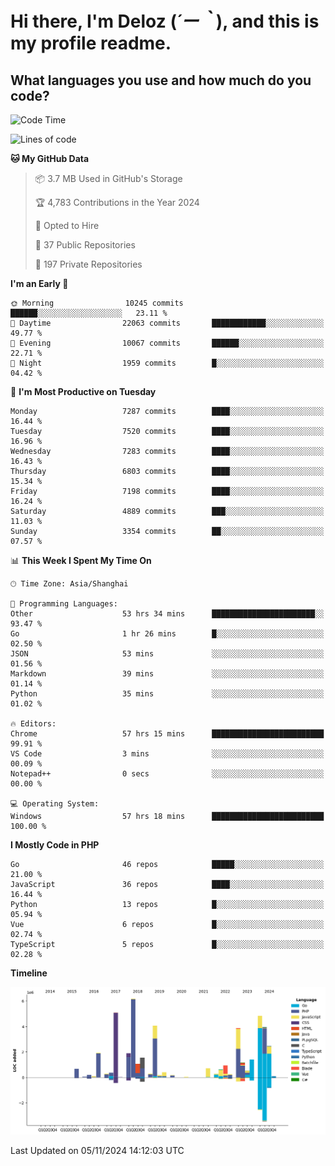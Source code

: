 # **Hi there, I'm Deloz (*´ー｀*), and this is my profile readme.**

## **What languages you use and how much do you code?**

<!--START_SECTION:waka-->
![Code Time](http://img.shields.io/badge/Code%20Time-4%2C984%20hrs%2037%20mins-blue)

![Lines of code](https://img.shields.io/badge/From%20Hello%20World%20I%27ve%20Written-45.5%20million%20lines%20of%20code-blue)

**🐱 My GitHub Data** 

> 📦 3.7 MB Used in GitHub's Storage 
 > 
> 🏆 4,783 Contributions in the Year 2024
 > 
> 💼 Opted to Hire
 > 
> 📜 37 Public Repositories 
 > 
> 🔑 197 Private Repositories 
 > 
**I'm an Early 🐤** 

```text
🌞 Morning                10245 commits       ██████░░░░░░░░░░░░░░░░░░░   23.11 % 
🌆 Daytime                22063 commits       ████████████░░░░░░░░░░░░░   49.77 % 
🌃 Evening                10067 commits       ██████░░░░░░░░░░░░░░░░░░░   22.71 % 
🌙 Night                  1959 commits        █░░░░░░░░░░░░░░░░░░░░░░░░   04.42 % 
```
📅 **I'm Most Productive on Tuesday** 

```text
Monday                   7287 commits        ████░░░░░░░░░░░░░░░░░░░░░   16.44 % 
Tuesday                  7520 commits        ████░░░░░░░░░░░░░░░░░░░░░   16.96 % 
Wednesday                7283 commits        ████░░░░░░░░░░░░░░░░░░░░░   16.43 % 
Thursday                 6803 commits        ████░░░░░░░░░░░░░░░░░░░░░   15.34 % 
Friday                   7198 commits        ████░░░░░░░░░░░░░░░░░░░░░   16.24 % 
Saturday                 4889 commits        ███░░░░░░░░░░░░░░░░░░░░░░   11.03 % 
Sunday                   3354 commits        ██░░░░░░░░░░░░░░░░░░░░░░░   07.57 % 
```


📊 **This Week I Spent My Time On** 

```text
🕑︎ Time Zone: Asia/Shanghai

💬 Programming Languages: 
Other                    53 hrs 34 mins      ███████████████████████░░   93.47 % 
Go                       1 hr 26 mins        █░░░░░░░░░░░░░░░░░░░░░░░░   02.50 % 
JSON                     53 mins             ░░░░░░░░░░░░░░░░░░░░░░░░░   01.56 % 
Markdown                 39 mins             ░░░░░░░░░░░░░░░░░░░░░░░░░   01.14 % 
Python                   35 mins             ░░░░░░░░░░░░░░░░░░░░░░░░░   01.02 % 

🔥 Editors: 
Chrome                   57 hrs 15 mins      █████████████████████████   99.91 % 
VS Code                  3 mins              ░░░░░░░░░░░░░░░░░░░░░░░░░   00.09 % 
Notepad++                0 secs              ░░░░░░░░░░░░░░░░░░░░░░░░░   00.00 % 

💻 Operating System: 
Windows                  57 hrs 18 mins      █████████████████████████   100.00 % 
```

**I Mostly Code in PHP** 

```text
Go                       46 repos            █████░░░░░░░░░░░░░░░░░░░░   21.00 % 
JavaScript               36 repos            ████░░░░░░░░░░░░░░░░░░░░░   16.44 % 
Python                   13 repos            █░░░░░░░░░░░░░░░░░░░░░░░░   05.94 % 
Vue                      6 repos             █░░░░░░░░░░░░░░░░░░░░░░░░   02.74 % 
TypeScript               5 repos             █░░░░░░░░░░░░░░░░░░░░░░░░   02.28 % 
```



**Timeline**

![Lines of Code chart](https://raw.githubusercontent.com/deloz/deloz/main/assets/bar_graph.png)


 Last Updated on 05/11/2024 14:12:03 UTC
<!--END_SECTION:waka-->
